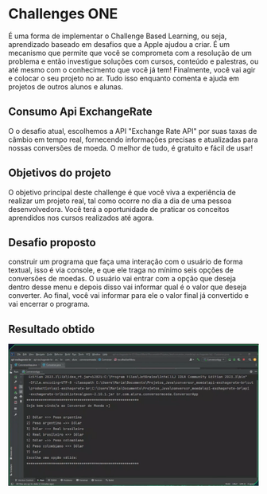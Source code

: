 
# Challenges ONE

É uma forma de implementar o Challenge Based Learning, ou seja, aprendizado baseado em desafios que a Apple ajudou a criar. É um mecanismo que permite que você se comprometa com a resolução de um problema e então investigue 
soluções com cursos, conteúdo e palestras, ou até mesmo com o conhecimento que você já tem! Finalmente, você vai agir e colocar o seu projeto no ar. Tudo isso enquanto comenta e ajuda em projetos de outros alunos e alunas.

## Consumo Api ExchangeRate
O o desafio atual, escolhemos a API "Exchange Rate API" por suas taxas de câmbio em tempo real, fornecendo informações precisas e atualizadas para nossas conversões de moeda. O melhor de tudo, é gratuito e fácil de usar!

## Objetivos do projeto

O objetivo principal deste challenge é que você viva a experiência de realizar um projeto real, tal como ocorre no dia a dia de uma pessoa desenvolvedora. Você terá a oportunidade de praticar os conceitos aprendidos nos cursos realizados até agora.

## Desafio proposto
construir um programa que faça uma interação com o usuário de forma textual, isso é via console, e que ele traga no mínimo seis opções de conversões de moedas. O usuário vai entrar com a opção que deseja dentro desse menu e 
depois disso vai informar qual é o valor que deseja converter. Ao final, você vai informar para ele o valor final já convertido e vai encerrar o programa.

## Resultado obtido

<img src="img/produto.png"> 
